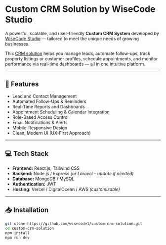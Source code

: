 # Custom CRM Solution by WiseCode Studio

A powerful, scalable, and user-friendly **Custom CRM System** developed by [WiseCode Studio](https://wisecodestudio.com/) — tailored to meet the unique needs of growing businesses.

This [CRM solution](https://www.wisecodestudio.com/) helps you manage leads, automate follow-ups, track property listings or customer profiles, schedule appointments, and monitor performance via real-time dashboards — all in one intuitive platform.

---

## 🔧 Features

- Lead and Contact Management  
- Automated Follow-Ups & Reminders  
- Real-Time Reports and Dashboards  
- Appointment Scheduling & Calendar Integration  
- Role-Based Access Control  
- Email Notifications & Alerts  
- Mobile-Responsive Design  
- Clean, Modern UI (UX-First Approach)

---

## 💻 Tech Stack

- **Frontend:** React.js, Tailwind CSS  
- **Backend:** Node.js / Express *(or Laravel – update if needed)*  
- **Database:** MongoDB / MySQL  
- **Authentication:** JWT  
- **Hosting:** Vercel / DigitalOcean / AWS *(customizable)*

---

## 📥 Installation

```bash
git clone https://github.com/wisecode1/custom-crm-solution.git
cd custom-crm-solution
npm install
npm run dev

